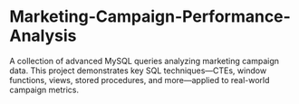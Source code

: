 # Marketing-Campaign-Performance-Analysis
A collection of advanced MySQL queries analyzing marketing campaign data. This project demonstrates key SQL techniques—CTEs, window functions, views, stored procedures, and more—applied to real-world campaign metrics.
